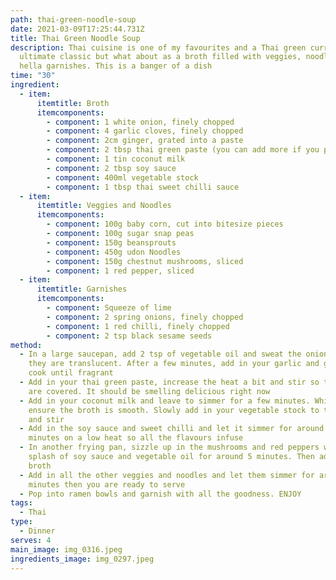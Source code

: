 ```yaml
---
path: thai-green-noodle-soup
date: 2021-03-09T17:25:44.731Z
title: Thai Green Noodle Soup
description: Thai cuisine is one of my favourites and a Thai green curry is an
  ultimate classic but what about as a broth filled with veggies, noodles and
  hella garnishes. This is a banger of a dish
time: "30"
ingredient:
  - item:
      itemtitle: Broth
      itemcomponents:
        - component: 1 white onion, finely chopped
        - component: 4 garlic cloves, finely chopped
        - component: 2cm ginger, grated into a paste
        - component: 2 tbsp thai green paste (you can add more if you prefer it spicy !)
        - component: 1 tin coconut milk
        - component: 2 tbsp soy sauce
        - component: 400ml vegetable stock
        - component: 1 tbsp thai sweet chilli sauce
  - item:
      itemtitle: Veggies and Noodles
      itemcomponents:
        - component: 100g baby corn, cut into bitesize pieces
        - component: 100g sugar snap peas
        - component: 150g beansprouts
        - component: 450g udon Noodles
        - component: 150g chestnut mushrooms, sliced
        - component: 1 red pepper, sliced
  - item:
      itemtitle: Garnishes
      itemcomponents:
        - component: Squeeze of lime
        - component: 2 spring onions, finely chopped
        - component: 1 red chilli, finely chopped
        - component: 2 tsp black sesame seeds
method:
  - In a large saucepan, add 2 tsp of vegetable oil and sweat the onions until
    they are translucent. After a few minutes, add in your garlic and ginger and
    cook until fragrant
  - Add in your thai green paste, increase the heat a bit and stir so the onions
    are covered. It should be smelling delicious right now
  - Add in your coconut milk and leave to simmer for a few minutes. Whisk to
    ensure the broth is smooth. Slowly add in your vegetable stock to the pan
    and stir
  - Add in the soy sauce and sweet chilli and let it simmer for around 15
    minutes on a low heat so all the flavours infuse
  - In another frying pan, sizzle up in the mushrooms and red peppers with a
    splash of soy sauce and vegetable oil for around 5 minutes. Then add to the
    broth
  - Add in all the other veggies and noodles and let them simmer for around 5
    minutes then you are ready to serve
  - Pop into ramen bowls and garnish with all the goodness. ENJOY
tags:
  - Thai
type:
  - Dinner
serves: 4
main_image: img_0316.jpeg
ingredients_image: img_0297.jpeg
---
```

